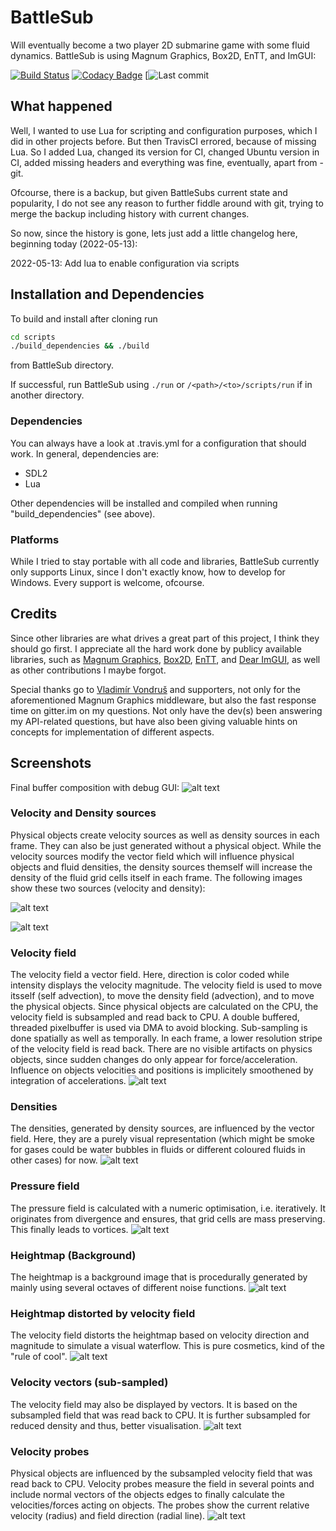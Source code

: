 # BattleSub
Will eventually become a two player 2D submarine game with some fluid dynamics.
BattleSub is using Magnum Graphics, Box2D, EnTT, and ImGUI:

[![Build Status](https://travis-ci.com/bfeldpw/battlesub.svg?branch=master)](https://travis-ci.com/bfeldpw/battlesub)
[![Codacy Badge](https://app.codacy.com/project/badge/Grade/5aa2f9b18121497cbe9ec07c610a08bd)](https://www.codacy.com/gh/bfeldpw/battlesub/dashboard?utm_source=github.com&amp;utm_medium=referral&amp;utm_content=bfeldpw/battlesub&amp;utm_campaign=Badge_Grade)
[![Last commit](https://img.shields.io/github/last-commit/bfeldpw/battlesub)

## What happened
Well, I wanted to use Lua for scripting and configuration purposes, which I did in other projects before. But then TravisCI errored, because of missing Lua. So I added Lua, changed its version for CI, changed Ubuntu version in CI, added missing headers and everything was fine, eventually, apart from - git.

Ofcourse, there is a backup, but given BattleSubs current state and popularity, I do not see any reason to further fiddle around with git, trying to merge the backup including history with current changes.

So now, since the history is gone, lets just add a little changelog here, beginning today (2022-05-13):

2022-05-13: Add lua to enable configuration via scripts

## Installation and Dependencies

To build and install after cloning run
```bash
cd scripts
./build_dependencies && ./build
```
from BattleSub directory.

If successful, run BattleSub using `./run` or `/<path>/<to>/scripts/run` if in another directory.

### Dependencies

You can always have a look at .travis.yml for a configuration that should work. In general, dependencies are:
* SDL2
* Lua

Other dependencies will be installed and compiled when running "build_dependencies" (see above).

### Platforms

While I tried to stay portable with all code and libraries, BattleSub currently only supports Linux, since I don't exactly know, how to develop for Windows. Every support is welcome, ofcourse.

## Credits

Since other libraries are what drives a great part of this project, I think they should go first. I appreciate all the hard work done by publicy available libraries, such as [Magnum Graphics](https://github.com/mosra/magnum),  [Box2D](https://github.com/erincatto/box2d), [EnTT](https://github.com/skypjack/entt), and [Dear ImGUI](https://github.com/ocornut/imgui), as well as other contributions I maybe forgot. 

Special thanks go to [Vladimír Vondruš](https://github.com/mosra) and supporters, not only for the aforementioned Magnum Graphics middleware, but also the fast response time on gitter.im on my questions. Not only have the dev(s) been answering my API-related questions, but have also been giving valuable hints on concepts for implementation of different aspects. 

## Screenshots

Final buffer composition with debug GUI:
![alt text](screenshots/Scene_dbg.png?raw=true)

### Velocity and Density sources
Physical objects create velocity sources as well as density sources in each frame. They can also be just generated without a physical object. While the velocity sources modify the vector field which will influence physical objects and fluid densities, the density sources themself will increase the density of the fluid grid cells itself in each frame. The following images show these two sources (velocity and density):

![alt text](screenshots/Velocity_sources.png?raw=true)

![alt text](screenshots/Density_sources.png?raw=true)

### Velocity field
The velocity field a vector field. Here, direction is color coded while intensity displays the velocity magnitude. The velocity field is used to move itsself (self advection), to move the density field (advection), and to move the physical objects. Since physical objects are calculated on the CPU, the velocity field is subsampled and read back to CPU. A double buffered, threaded pixelbuffer is used via DMA to avoid blocking. Sub-sampling is done spatially as well as temporally. In each frame, a lower resolution stripe of the velocity field is read back. There are no visible artifacts on physics objects, since sudden changes do only appear for force/acceleration. Influence on objects velocities and positions is implicitely smoothened by integration of accelerations.
![alt text](screenshots/Velocities.png?raw=true)

### Densities
The densities, generated by density sources, are influenced by the vector field. Here, they are a purely visual representation (which might be smoke for gases could be water bubbles in fluids or different coloured fluids in other cases) for now.
![alt text](screenshots/Densities.png?raw=true)

### Pressure field
The pressure field is calculated with a numeric optimisation, i.e. iteratively. It originates from divergence and ensures, that grid cells are mass preserving. This finally leads to vortices.
![alt text](screenshots/Pressures.png?raw=true)
### Heightmap (Background)
The heightmap is a background image that is procedurally generated by mainly using several octaves of different noise functions.
![alt text](screenshots/Background.png?raw=true)
### Heightmap distorted by velocity field
The velocity field distorts the heightmap based on velocity direction and magnitude to simulate a visual waterflow. This is pure cosmetics, kind of the "rule of cool".
![alt text](screenshots/Background_distorted.png?raw=true)
### Velocity vectors (sub-sampled)
The velocity field may also be displayed by vectors. It is based on the subsampled field that was read back to CPU. It is further subsampled for reduced density and thus, better visualisation.
![alt text](screenshots/Scene_v_vecs.png?raw=true)
### Velocity probes
Physical objects are influenced by the subsampled velocity field that was read back to CPU. Velocity probes measure the field in several points and include normal vectors of the objects edges to finally calculate the velocities/forces acting on objects. The probes show the current relative velocity (radius) and field direction (radial line).
![alt text](screenshots/Scene_v_probes.png?raw=true)

